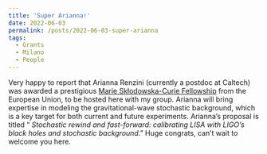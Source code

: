 ```yaml
---
title: 'Super Arianna!'
date: 2022-06-03
permalink: /posts/2022-06-03-super-arianna
tags:
  - Grants
  - Milano
  - People
---
```


Very happy to report that Arianna Renzini (currently a postdoc at Caltech) was awarded a prestigious [Marie Skłodowska-Curie Fellowship](https://marie-sklodowska-curie-actions.ec.europa.eu/actions/postdoctoral-fellowships) from the European Union, to be hosted here with my group. Arianna will bring expertise in modeling the gravitational-wave stochastic background, which is a key target for both current and future experiments. Arianna’s proposal is titled “ _Stochastic rewind and fast-forward: calibrating LISA with LIGO’s black holes and stochastic background_.” Huge congrats, can’t wait to welcome you here.

